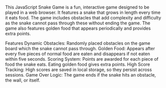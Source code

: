This JavaScript Snake Game is a fun, interactive game designed to be played in a web browser. It features a snake that grows in length every time it eats food. The game includes obstacles that add complexity and difficulty as the snake cannot pass through these without ending the game. The game also features golden food that appears periodically and provides extra points.

Features
Dynamic Obstacles: Randomly placed obstacles on the game board which the snake cannot pass through.
Golden Food: Appears after every five pieces of normal food are eaten and disappears if not eaten within five seconds.
Scoring System: Points are awarded for each piece of food the snake eats. Eating golden food gives extra points.
High Score Tracking: High scores are saved in local storage, so they persist across sessions.
Game Over Logic: The game ends if the snake hits an obstacle, the wall, or itself.
